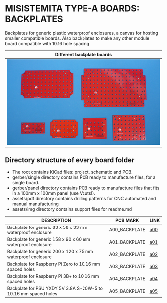 
# MISISTEMITA TYPE-A BOARDS: BACKPLATES


Backplates for generic plastic waterproof enclosures, a canvas for hosting smaller compatible boards. Also backplates to make any other module board compatible with 10.16 hole spacing

Different backplate boards                  |
--------------------------------------------|
![](/a-backplates/assets/img/backplates.jpg)|

## Directory structure of every board folder

* The root contains KiCad files: project, schematic and PCB.
* gerber/single directory contains PCB ready to manufacture files, for a single board.
* gerber/panel directory contains PCB ready to manufacture files that fits in a 100mm x 100mm panel (use Vcuts!).
* assets/pdf directory contains drilling patterns for CNC automated and manual manufacturing
* assets/img directory contains support files for readme.md

| DESCRIPTION                                                     | PCB MARK      | LINK                                     
|-----------------------------------------------------------------|---------------|------
| Backplate for generic 83 x 58 x 33 mm waterproof enclosure      | A00_BACKPLATE |  [a00](/a-backplates/a00)
| Backplate for generic 158 x 90 x 60 mm waterproof enclosure     | A01_BACKPLATE |  [a01](/a-backplates/a01)
| Backplate for generic 200 x 120 x 75 mm waterproof enclosure    | A02_BACKPLATE |  [a02](/a-backplates/a02)
| Backplate for Raspberry Pi Zero to 10.16 mm spaced holes        | A03_BACKPLATE |  [a03](/a-backplates/a03)
| Backplate for Raspberry Pi 3B+ to 10.16 mm spaced holes         | A04_BACKPLATE |  [a04](/a-backplates/a04)
| Backplate for PSU YXDY 5V 3.8A S-20W-5 to 10.16 mm spaced holes | A05_BACKPLATE |  [a05](/a-backplates/a05)

